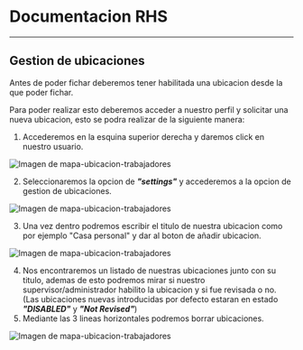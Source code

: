 # Documentacion RHS
***
## Gestion de ubicaciones

Antes de poder fichar deberemos tener habilitada una ubicacion desde la que poder fichar.

Para poder realizar esto deberemos acceder a nuestro perfil y solicitar una nueva ubicacion, esto se podra realizar de la siguiente manera:


1. Accederemos en la esquina superior derecha y daremos click en nuestro usuario.

![Imagen de mapa-ubicacion-trabajadores](../../Images/usuario_final/settings.png "Title")

2. Seleccionaremos la opcion de ***"settings"*** y accederemos a la opcion de gestion de ubicaciones.

![Imagen de mapa-ubicacion-trabajadores](../../Images/usuario_final/gestionar_ubi_worker.png "Title")

3. Una vez dentro podremos escribir el titulo de nuestra ubicacion como por ejemplo "Casa personal" y dar al boton de añadir ubicacion.

![Imagen de mapa-ubicacion-trabajadores](../../Images/usuario_final/grid_ubication.png "Title")

4. Nos encontraremos un listado de nuestras ubicaciones junto con su titulo, ademas de esto podremos mirar si nuestro supervisor/administrador
habilito la ubicacion y si fue revisada o no. (Las ubicaciones nuevas introducidas por defecto estaran en estado ***"DISABLED"*** y ***"Not Revised"***)
5. Mediante las 3 lineas horizontales podremos borrar ubicaciones.

![Imagen de mapa-ubicacion-trabajadores](../../Images/usuario_final/Borrar_fila.png "Title")